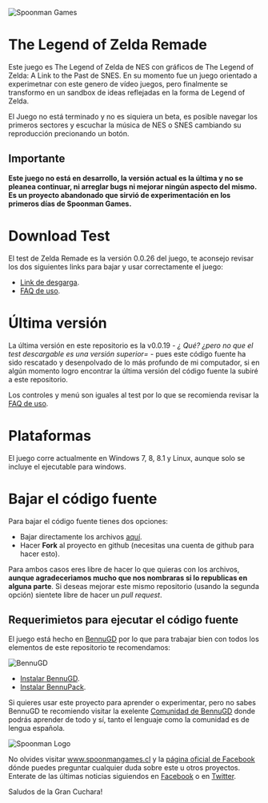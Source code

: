 ![Spoonman Games](http://www.spoonmangames.cl/images/sp-portada.png "Spoonman Games")

# The Legend of Zelda Remade

Este juego es The Legend of Zelda de NES con gráficos de The Legend of Zelda: A Link to the Past de SNES. En su momento fue un juego orientado a experimetnar con este genero de vídeo juegos, pero finalmente se transformo en un sandbox de ideas reflejadas en la forma de Legend of Zelda.

El Juego no está terminado y no es siquiera un beta, es posible navegar los primeros sectores y escuchar la música de NES o SNES cambiando su reproducción precionando un botón.

## Importante

**Este juego no está en desarrollo, la versión actual es la última y no se pleanea continuar, ni arreglar bugs ni mejorar ningún aspecto del mismo. Es un proyecto abandonado que sirvió de experimentación en los primeros días de Spoonman Games.**

# Download Test

El test de Zelda Remade es la versión 0.0.26 del juego, te aconsejo revisar los dos siguientes links para bajar y usar correctamente el juego:

* [Link de desgarga]().
* [FAQ de uso]().

# Última versión

La última versión en este repositorio es la v0.0.19 - *¿ Qué? ¿pero no que el test descargable es una versión superior=* - pues este código fuente ha sido rescatado y desenpolvado de lo más profundo de mi computador, si en algún momento logro encontrar la última versión del código fuente la subiré a este repositorio.

Los controles y menú son iguales al test por lo que se recomienda revisar la [FAQ de uso]().

# Plataformas

El juego corre actualmente en Windows 7, 8, 8.1 y Linux, aunque solo se incluye el ejecutable para windows.

# Bajar el código fuente

Para bajar el código fuente tienes dos opciones:

* Bajar directamente los archivos [aquí](https://github.com/SpoonmanGames/ZeldaRemade/archive/master.zip).
* Hacer **Fork** al proyecto en github (necesitas una cuenta de github para hacer esto).

Para ambos casos eres libre de hacer lo que quieras con los archivos, **aunque agradeceriamos mucho que nos nombraras si lo republicas en alguna parte**. Si deseas mejorar este mismo repositorio (usando la segunda opción) sientete libre de hacer un *pull request*.

## Requerimietos para ejecutar el código fuente

El juego está hecho en [BennuGD](http://www.bennugd.org/) por lo que para trabajar bien con todos los elementos de este repositorio te recomendamos:

![BennuGD](http://forum.bennugd.org/logo.jpg "BennugGD")

* [Instalar BennuGD](http://www.bennugd.org/es/node/30).
* [Instalar BennuPack](http://bennupack.blogspot.com/).

Si quieres usar este proyecto para aprender o experimentar, pero no sabes BennuGD te recomiendo visitar la exelente [Comunidad de BennuGD](http://forum.bennugd.org/) donde podrás aprender de todo y sí, tanto el lenguaje como la comunidad es de lengua española.

![Spoonman Logo](http://www.spoonmangames.cl/images/sp-logo.png)

No olvides visitar www.spoonmangames.cl y la [página oficial de Facebook](https://www.facebook.com/spoonman.games) dónde puedes preguntar cualquier duda sobre este u otros proyectos.
Enterate de las últimas noticias siguiendos en [Facebook](https://www.facebook.com/spoonman.games) o en [Twitter](https://twitter.com/spoonmangames).

Saludos de la Gran Cuchara!
